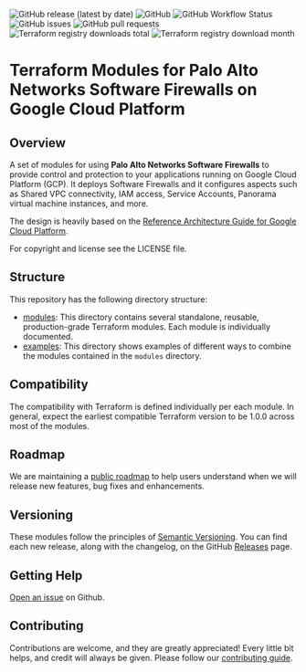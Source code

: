 ![GitHub release (latest by date)](https://img.shields.io/github/v/release/PaloAltoNetworks/terraform-google-swfw-modules?style=flat-square)
![GitHub](https://img.shields.io/github/license/PaloAltoNetworks/terraform-modules-swfw-ci-workflows?style=flat-square)
![GitHub Workflow Status](https://img.shields.io/github/actions/workflow/status/PaloAltoNetworks/terraform-google-swfw-modules/release_ci.yml?style=flat-square)
![GitHub issues](https://img.shields.io/github/issues/PaloAltoNetworks/terraform-google-swfw-modules?style=flat-square)
![GitHub pull requests](https://img.shields.io/github/issues-pr/PaloAltoNetworks/terraform-google-swfw-modules?style=flat-square)
![Terraform registry downloads total](https://img.shields.io/badge/dynamic/json?color=green&label=downloads%20total&query=data.attributes.total&url=https%3A%2F%2Fregistry.terraform.io%2Fv2%2Fmodules%2FPaloAltoNetworks%2Fswfw-modules%2Fgoogle%2Fdownloads%2Fsummary&style=flat-square)
![Terraform registry download month](https://img.shields.io/badge/dynamic/json?color=green&label=downloads%20this%20month&query=data.attributes.month&url=https%3A%2F%2Fregistry.terraform.io%2Fv2%2Fmodules%2FPaloAltoNetworks%2Fswfw-modules%2Fgoogle%2Fdownloads%2Fsummary&style=flat-square)

# Terraform Modules for Palo Alto Networks Software Firewalls on Google Cloud Platform

## Overview

A set of modules for using **Palo Alto Networks Software Firewalls** to provide control and protection
to your applications running on Google Cloud Platform (GCP). It deploys Software Firewalls and it configures aspects such as Shared VPC connectivity, IAM access, Service Accounts, Panorama virtual
machine instances, and more.

The design is heavily based on the [Reference Architecture Guide for Google Cloud Platform](https://pandocs.tech/fw/160p-prime).

For copyright and license see the LICENSE file.

## Structure

This repository has the following directory structure:

* [modules](./modules): This directory contains several standalone, reusable, production-grade Terraform modules. Each module is individually documented.
* [examples](./examples): This directory shows examples of different ways to combine the modules contained in the
  `modules` directory.

## Compatibility

The compatibility with Terraform is defined individually per each module. In general, expect the earliest compatible
Terraform version to be 1.0.0 across most of the modules.
<!-- [FUTURE] If you need to stay on Terraform 0.15.3 and need to use these modules, the recommended last compatible release is 1.2.3. -->

## Roadmap

We are maintaining a [public roadmap](https://github.com/orgs/PaloAltoNetworks/projects/33/views/8) to help users understand when we will release new features, bug fixes and enhancements.

## Versioning

These modules follow the principles of [Semantic Versioning](http://semver.org/). You can find each new release,
along with the changelog, on the GitHub [Releases](https://github.com/PaloAltoNetworks/terraform-google-swfw-modules/releases) page.

## Getting Help

[Open an issue](https://github.com/PaloAltoNetworks/terraform-google-swfw-modules/issues) on Github.

## Contributing

Contributions are welcome, and they are greatly appreciated! Every little bit helps,
and credit will always be given. Please follow our [contributing guide](https://github.com/PaloAltoNetworks/terraform-best-practices/blob/main/CONTRIBUTING.md).

<!-- ## Who maintains these modules?

This repository is maintained by [Palo Alto Networks](https://www.paloaltonetworks.com/).
If you're looking for commercial support or services, send an email to [address not known yet]. -->
